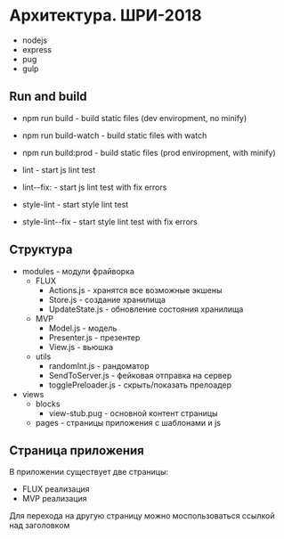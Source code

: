 # Архитектура. ШРИ-2018

- nodejs
- express
- pug
- gulp

## Run and build

- npm run build - build static files (dev enviropment, no minify)
- npm run build-watch - build static files with watch
- npm run build:prod - build static files (prod enviropment, with minify)

- lint - start js lint test
- lint--fix: - start js lint test with fix errors
- style-lint - start style lint test
- style-lint--fix - start style lint test with fix errors

## Структура

- modules - модули фрайворка
  - FLUX
    - Actions.js - хранятся все возможные экшены
    - Store.js - создание хранилища
    - UpdateState.js - обновление состояния хранилища
  - MVP
    - Model.js - модель
    - Presenter.js - презентер
    - View.js - вьюшка
  - utils
    - randomInt.js - рандоматор
    - SendToServer.js - фейковая отправка на сервер
    - togglePreloader.js - скрыть/показать прелоадер
- views
  - blocks
    - view-stub.pug - основной контент страницы
  - pages - страницы приложения с шаблонами и js


## Страница приложения

В приложении существует две страницы:
  - FLUX реализация
  - MVP реализация

Для перехода на другую страницу можно моспользоваться ссылкой над заголовком

